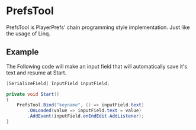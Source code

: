 # PrefsTool
PrefsTool is PlayerPrefs' chain programming style implementation. Just like the usage of Linq.

## Example
The Following code will make an input field that will automatically save it's text and resume at Start.

```C#
[SerializeField] InputField inputField;

private void Start()
{
    PrefsTool.Bind("keyname", () => inputField.text)
        .OnLoaded(value => inputField.text = value)
        .AddEvent(inputField.onEndEdit.AddListener);
}
```
